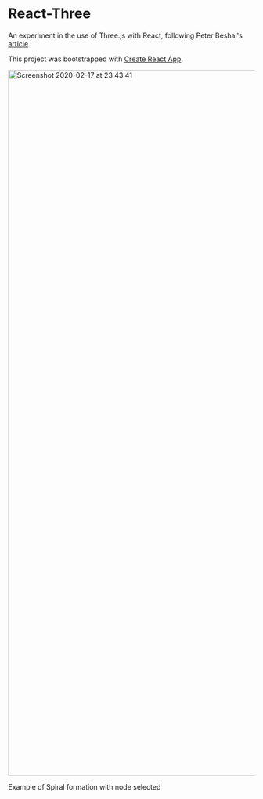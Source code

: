 # React-Three

An experiment in the use of Three.js with React, following Peter Beshai's [article](https://medium.com/cortico/3d-data-visualization-with-react-and-three-js-7272fb6de432).

This project was bootstrapped with [Create React App](https://github.com/facebook/create-react-app).

<img width="1439" alt="Screenshot 2020-02-17 at 23 43 41" src="https://user-images.githubusercontent.com/25869284/74692521-6c044f00-51df-11ea-8927-8cb5d4561e3d.png">

Example of Spiral formation with node selected
